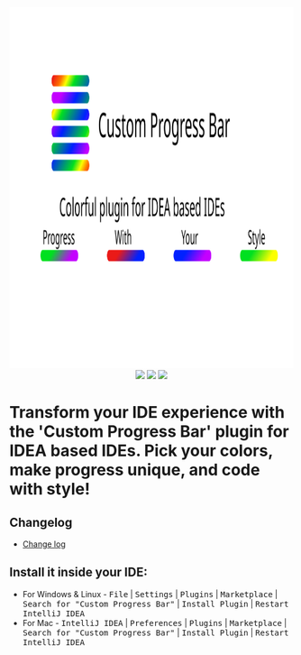 <div align="center">
    <a href="https://plugins.jetbrains.com/plugin/23599-custom-progress-bar">
        <img src="./src/main/resources/META-INF/gitHubIcon.svg" width="1280" height="640"/>
    </a>
</div>

<div align="center">
    <a href="https://plugins.jetbrains.com/plugin/23599"><img src="https://img.shields.io/jetbrains/plugin/r/stars/23599"></a>
    <a href="https://plugins.jetbrains.com/embeddable/install/23599"><img src="https://img.shields.io/jetbrains/plugin/d/23599"></a>
    <a href="https://plugins.jetbrains.com/plugin/23599"><img src="https://img.shields.io/jetbrains/plugin/v/23599"></a>
</div>

# Transform your IDE experience with the 'Custom Progress Bar' plugin for IDEA based IDEs. Pick your colors, make progress unique, and code with style!

## Changelog
- [Change log](https://github.com/Drewzillawood/intellij-custom-progress-bar/blob/main/CHANGELOG.md)

## Install it inside your IDE:
- For Windows & Linux - <kbd>File</kbd> | <kbd>Settings</kbd> | <kbd>Plugins</kbd> | <kbd>Marketplace</kbd> | <kbd>Search for "Custom Progress Bar"</kbd> | <kbd>Install Plugin</kbd> | <kbd>Restart IntelliJ IDEA</kbd>
- For Mac - <kbd>IntelliJ IDEA</kbd> | <kbd>Preferences</kbd> | <kbd>Plugins</kbd> | <kbd>Marketplace</kbd> | <kbd>Search for "Custom Progress Bar"</kbd> | <kbd>Install Plugin</kbd>  | <kbd>Restart IntelliJ IDEA</kbd>